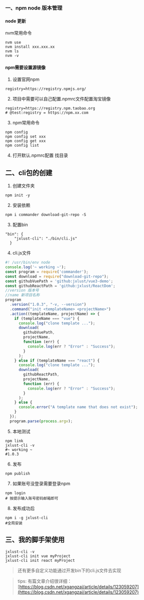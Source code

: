 ### 一、npm node 版本管理

#### node 更新

nvm常用命令

```
nvm use
nvm install xxx.xxx.xx
nvm ls
nvm -v
```

#### npm需要设置源镜像

1. 设置官网npm

```
registry=https://registry.npmjs.org/
```

2. 项目中需要可以自己配置.npmrc文件配置淘宝镜像

```
registry=https://registry.npm.taobao.org
# @test:registry = https://npm.xx.com
```

3. npm常用命令

```
npm config
npm config set xxx
npm config get xxx
npm config list
```

4. 打开默认.npmrc配置
找目录

## 二、cli包的创建

1. 创建文件夹

```
npm init -y
```

2. 安装依赖

```
npm i commander download-git-repo -S
```

3. 配置bin

```
"bin": {
    "jxlust-cli": "./bin/cli.js"
  }
```

4. cli.js文件
```js
#! /usr/bin/env node
console.log('~ working ~');
const program = require('commander');
const download = require("download-git-repo");
const githubVuePath = 'github:jxlust/vue3-demo';
const githubReactPath = 'github:jxlust/ReactDom';
//version 版本号
//name 新项目名称
program
  .version("1.0.3", "-v, --version")
  .command("init <templateName> <projectName>")
  .action((templateName, projectName) => {
    if (templateName === "vue") {
      console.log("clone template ...");
      download(
        githubVuePath,
        projectName,
        function (err) {
          console.log(err ? "Error" : "Success");
        }
      );
    } else if (templateName === "react") {
      console.log("clone template ...");
      download(
        githubReactPath,
        projectName,
        function (err) {
          console.log(err ? "Error" : "Success");
        }
      );
    } else {
      console.error("A template name that does not exist");
    }
  });
  program.parse(process.argv);

```
5. 本地测试
```shell
npm link
jxlust-cli -v
#~ working ~
#1.0.3
```

6. 发布
```
npm publish
```

7. 如果账号没登录需要登录npm
```shell
npm login
# 按提示输入账号密码邮箱即可
```

8. 发布成功后
```shell
npm i -g jxlust-cli
#全局安装
```

## 三、我的脚手架使用
```shell
jxlust-cli -v
jxlust-cli init vue myProject
jxlust-cli init react myProject
```

> 还有更多自定义功能通过开发bin下的cli.js文件去实现

> tips: 有篇文章介绍很详细：
[https://blog.csdn.net/xgangzai/article/details/123059207](https://blog.csdn.net/xgangzai/article/details/123059207)
